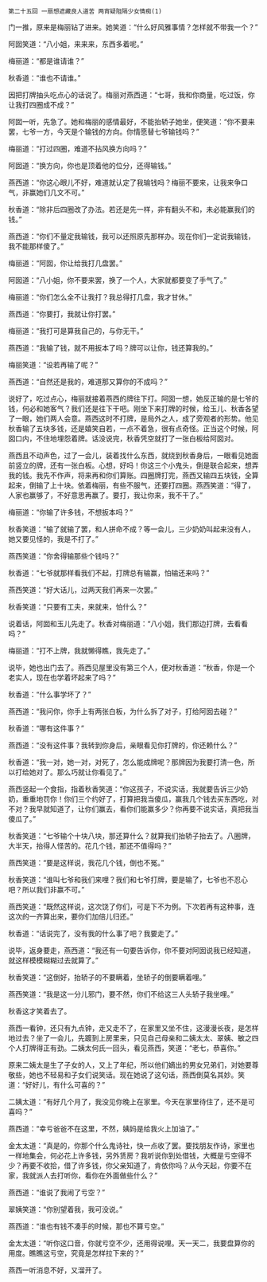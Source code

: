     第二十五回 一扇想遮藏良人道苦 两宵疑阻隔少女情痴(1) 

   门一推，原来是梅丽钻了进来。她笑道：“什么好风雅事情？怎样就不带我一个？”

   阿囡笑道：“八小姐，来来来，东西多着呢。”

   梅丽道：“都是谁请谁？”

   秋香道：“谁也不请谁。”

   因把打牌抽头吃点心的话说了。梅丽对燕西道：“七哥，我和你商量，吃过饭，你让我打四圈成不成？”

   阿囡一听，先急了。她和梅丽的感情最好，不能抬轿子她坐，便笑道：“你不要来罢，七爷一方，今天是个输钱的方向。你情愿替七爷输钱吗？”

   梅丽道：“打过四圈，难道不拈风换方向吗？”

   阿囡道：“换方向，你也是顶着他的位分，还得输钱。”

   燕西道：“你这心眼儿不好，难道就认定了我输钱吗？梅丽不要来，让我来争口气，非赢她们几文不可。”

   秋香道：“除非后四圈改了办法。若还是先一样，非有翻头不和，未必能赢我们的钱。”

   燕西道：“你们不量定我输钱，我可以还照原先那样办。现在你们一定说我输钱，我不能那样傻了。”

   梅丽道：“阿囡，你让给我打几盘罢。”

   阿囡道：“八小姐，你不要来罢，换了一个人，大家就都要变了手气了。”

   梅丽道：“你们怎么全不让我打？我总得打几盘，我才甘休。”

   燕西道：“你要打，我就让你打罢。”

   梅丽道：“我打可是算我自己的，与你无干。”

   燕西道：“我输了钱，就不用扳本了吗？牌可以让你，钱还算我的。”

   梅丽笑道：“设若再输了呢？”

   燕西道：“自然还是我的，难道那又算你的不成吗？”

   说好了，吃过点心，梅丽就接着燕西的牌往下打。阿囡一想，她反正输的是七爷的钱，何必和她客气？我们还是往下干吧。刚坐下来打牌的时候，给玉儿、秋香各望了一眼，她们两人会意。燕西这时不打牌，是局外之人，成了旁观者的形势。他见秋香输了五块多钱，还是嬉笑自若，一点不着急，很有点奇怪。正当这个时候，阿囡口内，不住地埋怨着牌。话没说完，秋香凭空就打了一张白板给阿囡对。

   燕西且不动声色，过了一会儿，装着找什么东西，就绕到秋香身后，一眼看见她面前竖立的牌，还有一张白板。心想，好吗！你这三个小鬼头，倒是联合起来，想弄我的钱。我先不作声，将来再和你们算账。四圈牌打完，燕西又输四五块钱，全算起来，倒输了上十块。依着梅丽，有些不服气，还要打四圈。燕西笑道：“得了，人家也赢够了，不好意思再赢了。要打，我让你来，我不干了。”

   梅丽道：“你输了许多钱，不想扳本吗？”

   秋香笑道：“输了就输了罢，和人拼命不成？等一会儿，三少奶奶叫起来没有人，她又要见怪的，我是不打了。”

   燕西笑道：“你舍得输那些个钱吗？”

   秋香道：“七爷就那样看我们不起，打牌总有输赢，怕输还来吗？”

   燕西笑道：“好大话儿，过两天我们再来一次罢。”

   秋香笑道：“只要有工夫，来就来，怕什么？”

   说着话，阿囡和玉儿先走了。秋香对梅丽道：“八小姐，我们那边打牌，去看看吗？”

   梅丽道：“打不上牌，我就懒得瞧，我先走了。”

   说毕，她也出门去了。燕西见屋里没有第三个人，便对秋香道：“秋香，你是一个老实人，现在也学着坏起来了吗？”

   秋香道：“什么事学坏了？”

   燕西道：“我问你，你手上有两张白板，为什么拆了对子，打给阿囡去碰？”

   秋香道：“哪有这件事？”

   燕西道：“没有这件事？我转到你身后，亲眼看见你打牌的，你还赖什么？”

   秋香道：“我一对，她一对，对死了，怎么能成牌呢？那牌因为我要打清一色，所以打给她对了。那么巧就让你看见了。”

   燕西竖起一个食指，指着秋香笑道：“你这孩子，不说实话，我就要告诉三少奶奶，重重地罚你！你们三个约好了，打算把我当傻瓜，赢我几个钱去买东西吃，对不对？我早就知道了，让你们赢去，看你们能赢多少？你再要不说实话，真把我当傻瓜了。”

   秋香笑道：“七爷输个十块八块，那还算什么？就算我们抬轿子抬去了。八圈牌，大半天，抬得人怪苦的。花几个钱，那还不值得吗？”

   燕西笑道：“要是这样说，我花几个钱，倒也不冤。”

   秋香笑道：“谁叫七爷和我们来哩？我们和七爷打牌，要是输了，七爷也不忍心吧？所以我们非赢不可。”

   燕西笑道：“既然这样说，这次饶了你们，可是下不为例。下次若再有这种事，连这次的一齐算出来，要你们加倍儿归还。”

   秋香道：“话说完了，没有我的什么事了吧？我要走了。”

   说毕，返身要走，燕西道：“我还有一句要告诉你，你不要对阿囡说我已经知道，就这样模模糊糊过去就算了。”

   秋香笑道：“这倒好，抬轿子的不要瞒着，坐轿子的倒要瞒着哩。”

   燕西笑道：“我是这一分儿邪门，要不然，你们不给这三人头轿子我坐哩。”

   秋香这才笑着去了。

   燕西一看钟，还只有九点钟，走又走不了，在家里又坐不住，这漫漫长夜，是怎样地过去？坐了一会儿，先踱到上房里来，只见自己母亲和二姨太太、翠姨、敏之四个人打牌得正有劲。二姨太何氏一回头，看见燕西，笑道：“老七，恭喜你。”

   原来二姨太是生了子女的人，又上了年纪，所以他们嫡出的男女兄弟们，对她要尊敬些，她也不轻易和子女们说笑话。现在她说了这句话，燕西倒莫名其妙。笑道：“好好儿，有什么可喜的？”

   二姨太道：“有好几个月了，我没见你晚上在家里。今天在家里待住了，还不是可喜吗？”

   燕西道：“幸亏爸爸不在这里，不然，姨妈是给我火上加油了。”

   金太太道：“真是的，你那个什么鬼诗社，快一点收了罢。要找朋友作诗，家里也一样地集会，何必花上许多钱，另外赁房？我听说你到处借钱，大概是亏空得不少？再要不收拾，借了许多钱，你父亲知道了，肯依你吗？从今天起，你要不在家，我就派人去打听你，看你在外面做些什么？”

   燕西道：“谁说了我闹了亏空？”

   翠姨笑道：“你别望着我，我可没说。”

   燕西道：“谁也有钱不凑手的时候，那也不算亏空。”

   金太太道：“听你这口音，你就亏空不少，还用得说哩。天一天二，我要盘算你的用度。瞧瞧这亏空，究竟是怎样拉下来的？”

   燕西一听消息不好，又溜开了。

